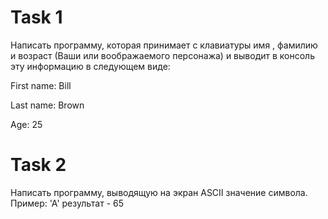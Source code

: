 # Task 1  
Написать программу, которая принимает с клавиатуры  имя , фамилию и возраст (Ваши или воображаемого персонажа)  и  выводит в консоль эту информацию в следующем виде:

First name: Bill

Last name: Brown

Age: 25  

# Task 2  
Написать программу, выводящую на экран ASCII  значение символа.  
Пример: 'А'  результат - 65  





